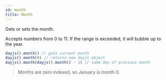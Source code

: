 ```yaml
---
id: month
title: Month 
---
```


Gets or sets the month.

Accepts numbers from 0 to 11. If the range is exceeded, it will bubble up to the year.

```js
dayjs().month() // gets current month
dayjs().month(0) // returns new dayjs object
dayjs().month(dayjs().month() - 1) // same day of previous month
```

>Months are zero indexed, so January is month 0.

